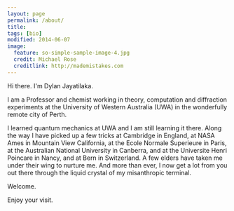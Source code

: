 ```yaml
---
layout: page
permalink: /about/
title: 
tags: [bio]
modified: 2014-06-07
image:
  feature: so-simple-sample-image-4.jpg
  credit: Michael Rose
  creditlink: http://mademistakes.com
---
```


Hi there. I'm Dylan Jayatilaka.

I am a Professor and chemist working in theory, computation and
diffraction experiments at the University of Western Australia (UWA) in the
wonderfully remote city of Perth. 

I learned quantum mechanics at UWA and I am still learning it there. Along the
way I have picked up a few tricks at Cambridge in England, at NASA Ames in
Mountain View California, at the Ecole Normale Superieure in Paris, at the
Australian National University in Canberra, and at the Universite Henri
Poincare in Nancy, and at Bern in Switzerland. A few elders have taken me under
their wing to nurture me. And more than ever, I now get a lot from you out
there through the liquid crystal of my misanthropic terminal.

Welcome.

Enjoy your visit.


